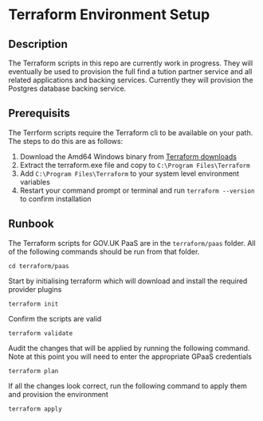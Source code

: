 
# Terraform Environment Setup

## Description

The Terraform scripts in this repo are currently work in progress. They will eventually be used to provision the full find a tution partner service and all related applications and backing services. Currently they will provision the Postgres database backing service.

## Prerequisits

The Terrform scripts require the Terraform cli to be available on your path. The steps to do this are as follows:

1. Download the Amd64 Windows binary from [Terraform downloads](https://www.terraform.io/downloads)
2. Extract the terraform.exe file and copy to `C:\Program Files\Terraform`
3. Add `C:\Program Files\Terraform` to your system level environment variables
4. Restart your command prompt or terminal and run `terraform --version` to confirm installation

## Runbook

The Terraform scripts for GOV.UK PaaS are in the `terraform/paas` folder. All of the following commands should be run from that folder.

```
cd terraform/paas
```

Start by initialising terraform which will download and install the required provider plugins

```
terraform init
```

Confirm the scripts are valid

```
terraform validate
```

Audit the changes that will be applied by running the following command. Note at this point you will need to enter the appropriate GPaaS credentials

```
terraform plan
```

If all the changes look correct, run the following command to apply them and provision the environment

```
terraform apply
```